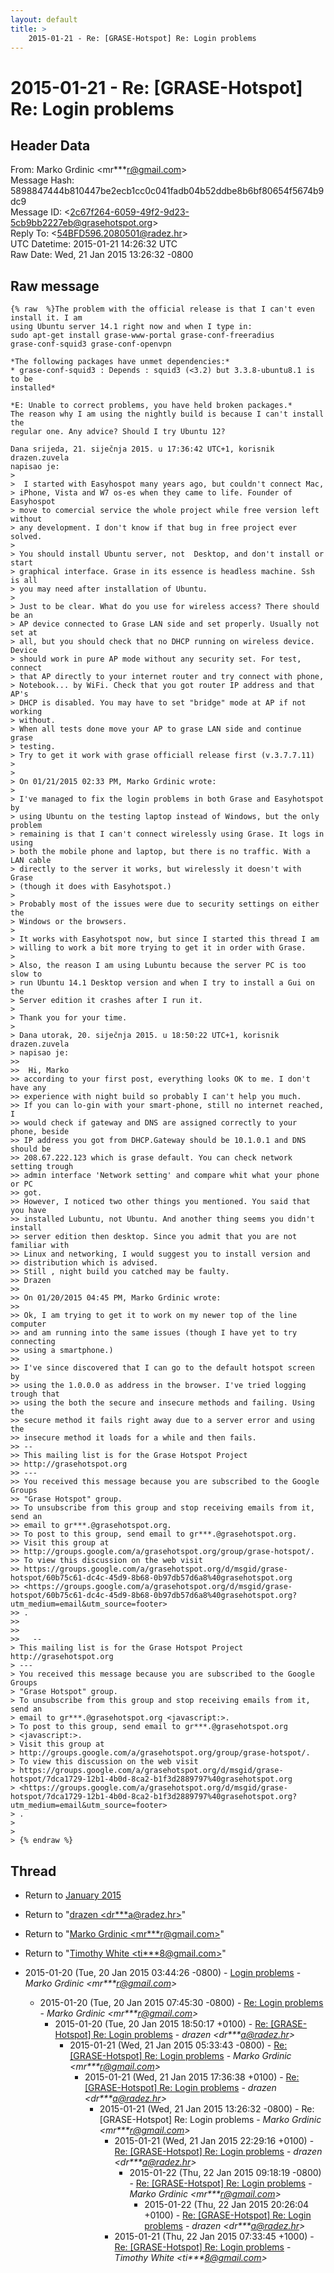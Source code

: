 ```yaml
---
layout: default
title: >
    2015-01-21 - Re: [GRASE-Hotspot] Re: Login problems
---
```


# 2015-01-21 - Re: [GRASE-Hotspot] Re: Login problems

## Header Data

From: Marko Grdinic \<mr***r@gmail.com\><br>
Message Hash: 5898847444b810447be2ecb1cc0c041fadb04b52ddbe8b6bf80654f5674b9dc9<br>
Message ID: \<2c67f264-6059-49f2-9d23-5cb9bb2227eb@grasehotspot.org\><br>
Reply To: \<54BFD596.2080501@radez.hr\><br>
UTC Datetime: 2015-01-21 14:26:32 UTC<br>
Raw Date: Wed, 21 Jan 2015 13:26:32 -0800<br>

## Raw message

```
{% raw  %}The problem with the official release is that I can't even install it. I am 
using Ubuntu server 14.1 right now and when I type in:
sudo apt-get install grase-www-portal grase-conf-freeradius 
grase-conf-squid3 grase-conf-openvpn

*The following packages have unmet dependencies:*
* grase-conf-squid3 : Depends : squid3 (<3.2) but 3.3.8-ubuntu8.1 is to be 
installed*

*E: Unable to correct problems, you have held broken packages.*
The reason why I am using the nightly build is because I can't install the 
regular one. Any advice? Should I try Ubuntu 12?

Dana srijeda, 21. siječnja 2015. u 17:36:42 UTC+1, korisnik drazen.zuvela 
napisao je:
>
>  I started with Easyhospot many years ago, but couldn't connect Mac, 
> iPhone, Vista and W7 os-es when they came to life. Founder of Easyhospot 
> move to comercial service the whole project while free version left without 
> any development. I don't know if that bug in free project ever solved.
>
> You should install Ubuntu server, not  Desktop, and don't install or start 
> graphical interface. Grase in its essence is headless machine. Ssh is all 
> you may need after installation of Ubuntu.
>
> Just to be clear. What do you use for wireless access? There should be an 
> AP device connected to Grase LAN side and set properly. Usually not set at 
> all, but you should check that no DHCP running on wireless device. Device 
> should work in pure AP mode without any security set. For test, connect 
> that AP directly to your internet router and try connect with phone, 
> Notebook... by WiFi. Check that you got router IP address and that AP's 
> DHCP is disabled. You may have to set "bridge" mode at AP if not working 
> without.
> When all tests done move your AP to grase LAN side and continue grase 
> testing.
> Try to get it work with grase officiall release first (v.3.7.7.11)
>
>
> On 01/21/2015 02:33 PM, Marko Grdinic wrote:
>  
> I've managed to fix the login problems in both Grase and Easyhotspot by 
> using Ubuntu on the testing laptop instead of Windows, but the only problem 
> remaining is that I can't connect wirelessly using Grase. It logs in using 
> both the mobile phone and laptop, but there is no traffic. With a LAN cable 
> directly to the server it works, but wirelessly it doesn't with Grase 
> (though it does with Easyhotspot.) 
>
> Probably most of the issues were due to security settings on either the 
> Windows or the browsers.
>
> It works with Easyhotspot now, but since I started this thread I am 
> willing to work a bit more trying to get it in order with Grase. 
>
> Also, the reason I am using Lubuntu because the server PC is too slow to 
> run Ubuntu 14.1 Desktop version and when I try to install a Gui on the 
> Server edition it crashes after I run it. 
>
> Thank you for your time.
>
> Dana utorak, 20. siječnja 2015. u 18:50:22 UTC+1, korisnik drazen.zuvela 
> napisao je: 
>>
>>  Hi, Marko
>> according to your first post, everything looks OK to me. I don't have any 
>> experience with night build so probably I can't help you much.
>> If you can lo-gin with your smart-phone, still no internet reached, I 
>> would check if gateway and DNS are assigned correctly to your phone, beside 
>> IP address you got from DHCP.Gateway should be 10.1.0.1 and DNS should be 
>> 208.67.222.123 which is grase default. You can check network setting trough 
>> admin interface 'Network setting' and compare whit what your phone or PC 
>> got. 
>> However, I noticed two other things you mentioned. You said that you have 
>> installed Lubuntu, not Ubuntu. And another thing seems you didn't install 
>> server edition then desktop. Since you admit that you are not familiar with 
>> Linux and networking, I would suggest you to install version and 
>> distribution which is advised.
>> Still , night build you catched may be faulty.
>> Drazen
>>
>> On 01/20/2015 04:45 PM, Marko Grdinic wrote:
>>  
>> Ok, I am trying to get it to work on my newer top of the line computer 
>> and am running into the same issues (though I have yet to try connecting 
>> using a smartphone.)
>>
>> I've since discovered that I can go to the default hotspot screen by 
>> using the 1.0.0.0 as address in the browser. I've tried logging trough that 
>> using the both the secure and insecure methods and failing. Using the 
>> secure method it fails right away due to a server error and using the 
>> insecure method it loads for a while and then fails.
>> -- 
>> This mailing list is for the Grase Hotspot Project 
>> http://grasehotspot.org
>> --- 
>> You received this message because you are subscribed to the Google Groups 
>> "Grase Hotspot" group.
>> To unsubscribe from this group and stop receiving emails from it, send an 
>> email to gr***.@grasehotspot.org.
>> To post to this group, send email to gr***.@grasehotspot.org.
>> Visit this group at 
>> http://groups.google.com/a/grasehotspot.org/group/grase-hotspot/.
>> To view this discussion on the web visit 
>> https://groups.google.com/a/grasehotspot.org/d/msgid/grase-hotspot/60b75c61-dc4c-45d9-8b68-0b97db57d6a8%40grasehotspot.org 
>> <https://groups.google.com/a/grasehotspot.org/d/msgid/grase-hotspot/60b75c61-dc4c-45d9-8b68-0b97db57d6a8%40grasehotspot.org?utm_medium=email&utm_source=footer>
>> .
>>
>>
>>   -- 
> This mailing list is for the Grase Hotspot Project http://grasehotspot.org
> --- 
> You received this message because you are subscribed to the Google Groups 
> "Grase Hotspot" group.
> To unsubscribe from this group and stop receiving emails from it, send an 
> email to gr***.@grasehotspot.org <javascript:>.
> To post to this group, send email to gr***.@grasehotspot.org 
> <javascript:>.
> Visit this group at 
> http://groups.google.com/a/grasehotspot.org/group/grase-hotspot/.
> To view this discussion on the web visit 
> https://groups.google.com/a/grasehotspot.org/d/msgid/grase-hotspot/7dca1729-12b1-4b0d-8ca2-b1f3d2889797%40grasehotspot.org 
> <https://groups.google.com/a/grasehotspot.org/d/msgid/grase-hotspot/7dca1729-12b1-4b0d-8ca2-b1f3d2889797%40grasehotspot.org?utm_medium=email&utm_source=footer>
> .
>
>
> {% endraw %}
```

## Thread

+ Return to [January 2015](/archive/2015/01)

+ Return to "[drazen <dr***a<span>@</span>radez.hr>](/authors/dr___a_at_radez_hr)"
+ Return to "[Marko Grdinic <mr***r<span>@</span>gmail.com>](/authors/mr___r_at_gmail_com)"
+ Return to "[Timothy White <ti***8<span>@</span>gmail.com>](/authors/ti___8_at_gmail_com)"

+ 2015-01-20 (Tue, 20 Jan 2015 03:44:26 -0800) - [Login problems](/archive/2015/01/a38919bfe3f3ab55a3562c73060552a0a295a815c5e23c1021cc9e464aff3d05) - _Marko Grdinic \<mr***r@gmail.com\>_
  + 2015-01-20 (Tue, 20 Jan 2015 07:45:30 -0800) - [Re: Login problems](/archive/2015/01/4f2b246149a2e3897277919b5501d4dd682b639d5359ffb4b7661b5a96c51b3d) - _Marko Grdinic \<mr***r@gmail.com\>_
    + 2015-01-20 (Tue, 20 Jan 2015 18:50:17 +0100) - [Re: [GRASE-Hotspot] Re: Login problems](/archive/2015/01/46b606c34905c3b3ac2af56046844bb8ec8923251ffd977f676db5963f9b6dd0) - _drazen \<dr***a@radez.hr\>_
      + 2015-01-21 (Wed, 21 Jan 2015 05:33:43 -0800) - [Re: [GRASE-Hotspot] Re: Login problems](/archive/2015/01/bbd1b29c2193e09e926d8c1885c17ac8d025adc6a933adec4ebc1d24a3c17ad0) - _Marko Grdinic \<mr***r@gmail.com\>_
        + 2015-01-21 (Wed, 21 Jan 2015 17:36:38 +0100) - [Re: [GRASE-Hotspot] Re: Login problems](/archive/2015/01/582bb4b4a87faef044336a4880357ed3e5a0c8d53ec752806d4832821d97071c) - _drazen \<dr***a@radez.hr\>_
          + 2015-01-21 (Wed, 21 Jan 2015 13:26:32 -0800) - Re: [GRASE-Hotspot] Re: Login problems - _Marko Grdinic \<mr***r@gmail.com\>_
            + 2015-01-21 (Wed, 21 Jan 2015 22:29:16 +0100) - [Re: [GRASE-Hotspot] Re: Login problems](/archive/2015/01/dc6a729a7fa712296ef5f4484e878d8c6efbde35e0fb0b4ed9531c229cf1186f) - _drazen \<dr***a@radez.hr\>_
              + 2015-01-22 (Thu, 22 Jan 2015 09:18:19 -0800) - [Re: [GRASE-Hotspot] Re: Login problems](/archive/2015/01/88c0ecc9cf876a20b2e84a7304f1834dee05ba35462329f8454a4cedbd410342) - _Marko Grdinic \<mr***r@gmail.com\>_
                + 2015-01-22 (Thu, 22 Jan 2015 20:26:04 +0100) - [Re: [GRASE-Hotspot] Re: Login problems](/archive/2015/01/60884c9e1215fbb6688b4cd1686b5a5003e432b64b4705fea6e41b80aec2bad4) - _drazen \<dr***a@radez.hr\>_
            + 2015-01-21 (Thu, 22 Jan 2015 07:33:45 +1000) - [Re: [GRASE-Hotspot] Re: Login problems](/archive/2015/01/eab9a4840e6be92c510c746b5258cf9c0996357dc9822c9affec3bcc017b0c93) - _Timothy White \<ti***8@gmail.com\>_

